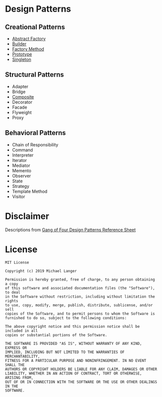 # Design Patterns

## Creational Patterns
* [Abstract Factory](src/AbstractFactory.kt)
* [Builder](src/Builder.kt)
* [Factory Method](src/FactoryMethod.kt)
* [Prototype](src/Prototype.kt)
* [Singleton](src/Singleton.kt)

## Structural Patterns
* Adapter
* Bridge
* [Composite](src/Composite.kt)
* Decorator
* Facade
* Flyweight
* Proxy

## Behavioral Patterns
* Chain of Responsibility
* Command
* Interpreter
* Iterator
* Mediator
* Memento
* Observer
* State
* Strategy
* Template Method
* Visitor

# Disclaimer
Descriptions from [Gang of Four Design Patterns Reference Sheet](http://www.blackwasp.co.uk/GangOfFour.aspx)

# License
```
MIT License

Copyright (c) 2019 Michael Langer

Permission is hereby granted, free of charge, to any person obtaining a copy
of this software and associated documentation files (the "Software"), to deal
in the Software without restriction, including without limitation the rights
to use, copy, modify, merge, publish, distribute, sublicense, and/or sell
copies of the Software, and to permit persons to whom the Software is
furnished to do so, subject to the following conditions:

The above copyright notice and this permission notice shall be included in all
copies or substantial portions of the Software.

THE SOFTWARE IS PROVIDED "AS IS", WITHOUT WARRANTY OF ANY KIND, EXPRESS OR
IMPLIED, INCLUDING BUT NOT LIMITED TO THE WARRANTIES OF MERCHANTABILITY,
FITNESS FOR A PARTICULAR PURPOSE AND NONINFRINGEMENT. IN NO EVENT SHALL THE
AUTHORS OR COPYRIGHT HOLDERS BE LIABLE FOR ANY CLAIM, DAMAGES OR OTHER
LIABILITY, WHETHER IN AN ACTION OF CONTRACT, TORT OR OTHERWISE, ARISING FROM,
OUT OF OR IN CONNECTION WITH THE SOFTWARE OR THE USE OR OTHER DEALINGS IN THE
SOFTWARE.
```
